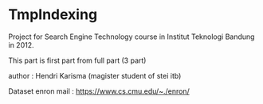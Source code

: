 TmpIndexing
===========

Project for Search Engine Technology course in Institut Teknologi Bandung in 2012.

This part is first part from full part (3 part)

author : Hendri Karisma (magister student of stei itb)

Dataset enron mail : https://www.cs.cmu.edu/~./enron/
